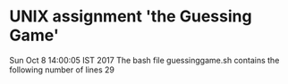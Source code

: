 # UNIX assignment 'the Guessing Game'
Sun Oct  8 14:00:05 IST 2017
The bash file guessinggame.sh contains the following number of lines
29
